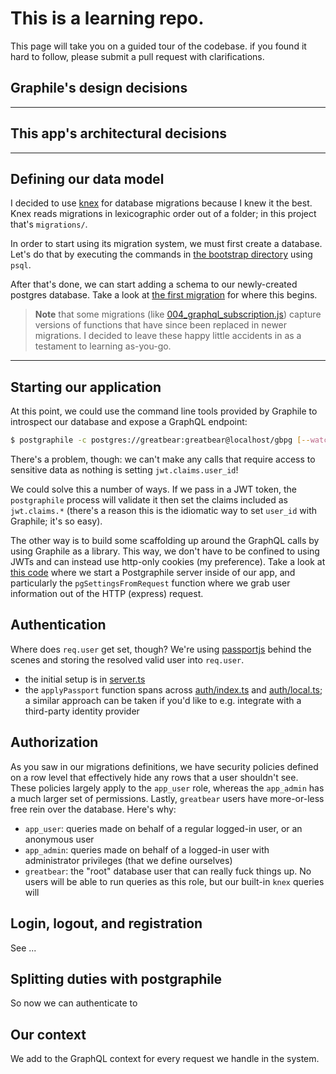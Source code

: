 # This is a learning repo.

This page will take you on a guided tour of the codebase. if you found it hard to follow, please submit a pull request with clarifications.

## Graphile's design decisions

---

## This app's architectural decisions


---

## Defining our data model

I decided to use [knex](...) for database migrations because I knew it the best. Knex reads migrations in lexicographic order out of a folder; in this project that's `migrations/`.

In order to start using its migration system, we must first create a database. Let's do that by executing the commands in [the bootstrap directory](bootstrap/) using `psql`.

After that's done, we can start adding a schema to our newly-created postgres database. Take a look at [the first migration](migrations/001_system_and_user.js) for where this begins. 

> **Note** that some migrations (like [004_graphql_subscription.js](migrations/004_graphql_subscription.js)) capture versions of functions that have since been replaced in newer migrations. I decided to leave these happy little accidents in as a testament to learning as-you-go.

---

## Starting our application

At this point, we could use the command line tools provided by Graphile to introspect our database and expose a GraphQL endpoint:

```bash
$ postgraphile -c postgres://greatbear:greatbear@localhost/gbpg [--watch]
```

There's a problem, though: we can't make any calls that require access to sensitive data as nothing is setting `jwt.claims.user_id`!

We could solve this a number of ways. If we pass in a JWT token, the `postgraphile` process will validate it then set the claims included as `jwt.claims.*` (there's a reason this is the idiomatic way to set `user_id` with Graphile; it's so easy).

The other way is to build some scaffolding up around the GraphQL calls by using Graphile as a library. This way, we don't have to be confined to using JWTs and can instead use http-only cookies (my preference). Take a look at [this code](src/postgraphile/index.ts) where we start a Postgraphile server inside of our app, and particularly the `pgSettingsFromRequest` function where we grab user information out of the HTTP (express) request.

## Authentication

Where does `req.user` get set, though? We're using [passportjs](...) behind the scenes and storing the resolved valid user into `req.user`.

* the initial setup is in [server.ts](src/server.ts)
* the `applyPassport` function spans across [auth/index.ts](src/auth/index.ts) and [auth/local.ts](src/auth/local.ts); a similar approach can be taken if you'd like to e.g. integrate with a third-party identity provider

## Authorization

As you saw in our migrations definitions, we have security policies defined on a row level that effectively hide any rows that a user shouldn't see. These policies largely apply to the `app_user` role, whereas the `app_admin` has a much larger set of permissions. Lastly, `greatbear` users have more-or-less free rein over the database. Here's why:

* `app_user`: queries made on behalf of a regular logged-in user, or an anonymous user
* `app_admin`: queries made on behalf of a logged-in user with administrator privileges (that we define ourselves)
* `greatbear`: the "root" database user that can really fuck things up. No users will be able to run queries as this role, but our built-in `knex` queries will

## Login, logout, and registration

See ...

## Splitting duties with postgraphile

So now we can authenticate to


## Our context

We add to the GraphQL context for every request we handle in the system.

